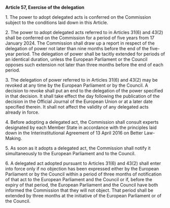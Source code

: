 **Article 57, Exercise of the delegation**

  


1\. The power to adopt delegated acts is conferred on the Commission subject to the conditions laid down in this Article.

  


2\. The power to adopt delegated acts referred to in Articles 31(6) and 43(2) shall be conferred on the Commission for a period of five years from 17 January 2024. The Commission shall draw up a report in respect of the delegation of power not later than nine months before the end of the five-year period. The delegation of power shall be tacitly extended for periods of an identical duration, unless the European Parliament or the Council opposes such extension not later than three months before the end of each period.

  


3\. The delegation of power referred to in Articles 31(6) and 43(2) may be revoked at any time by the European Parliament or by the Council. A decision to revoke shall put an end to the delegation of the power specified in that decision. It shall take effect the day following the publication of the decision in the Official Journal of the European Union or at a later date specified therein. It shall not affect the validity of any delegated acts already in force.

  


4\. Before adopting a delegated act, the Commission shall consult experts designated by each Member State in accordance with the principles laid down in the Interinstitutional Agreement of 13 April 2016 on Better Law-Making.

  


5\. As soon as it adopts a delegated act, the Commission shall notify it simultaneously to the European Parliament and to the Council.

  


6\. A delegated act adopted pursuant to Articles 31(6) and 43(2) shall enter into force only if no objection has been expressed either by the European Parliament or by the Council within a period of three months of notification of that act to the European Parliament and the Council or if, before the expiry of that period, the European Parliament and the Council have both informed the Commission that they will not object. That period shall be extended by three months at the initiative of the European Parliament or of the Council.